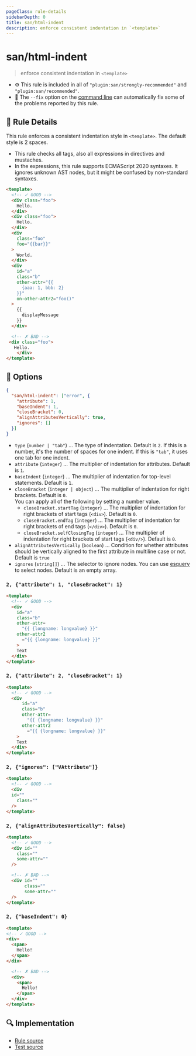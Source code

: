 ```yaml
---
pageClass: rule-details
sidebarDepth: 0
title: san/html-indent
description: enforce consistent indentation in `<template>`
---
```

# san/html-indent
> enforce consistent indentation in `<template>`

- :gear: This rule is included in all of `"plugin:san/strongly-recommended"` and `"plugin:san/recommended"`.
- :wrench: The `--fix` option on the [command line](https://eslint.org/docs/user-guide/command-line-interface#fixing-problems) can automatically fix some of the problems reported by this rule.

## :book: Rule Details

This rule enforces a consistent indentation style in `<template>`. The default style is 2 spaces.

- This rule checks all tags, also all expressions in directives and mustaches.
- In the expressions, this rule supports ECMAScript 2020 syntaxes. It ignores unknown AST nodes, but it might be confused by non-standard syntaxes.

<eslint-code-block fix :rules="{'san/html-indent': ['error']}">

```html
<template>
  <!-- ✓ GOOD -->
  <div class="foo">
    Hello.
  </div>
  <div class="foo">
    Hello.
  </div>
  <div 
    class="foo"
    foo="{{bar}}"
  >
    World.
  </div>
  <div
    id="a"
    class="b"
    other-attr="{{
      {aaa: 1, bbb: 2}
    }}"
    on-other-attr2="foo()"
  >
    {{
      displayMessage
    }}
  </div>

  <!-- ✗ BAD -->
 <div class="foo">
   Hello.
    </div>
</template>
```

</eslint-code-block>

## :wrench: Options

```json
{
  "san/html-indent": ["error", {
    "attribute": 1,
    "baseIndent": 1,
    "closeBracket": 0,
    "alignAttributesVertically": true,
    "ignores": []
  }]
}
```

- `type` (`number | "tab"`) ... The type of indentation. Default is `2`. If this is a number, it's the number of spaces for one indent. If this is `"tab"`, it uses one tab for one indent.
- `attribute` (`integer`) ... The multiplier of indentation for attributes. Default is `1`.
- `baseIndent` (`integer`) ... The multiplier of indentation for top-level statements. Default is `1`.
- `closeBracket` (`integer | object`) ... The multiplier of indentation for right brackets. Default is `0`.  
  You can apply all of the following by setting a number value.
  - `closeBracket.startTag` (`integer`) ... The multiplier of indentation for right brackets of start tags (`<div>`). Default is `0`.
  - `closeBracket.endTag` (`integer`) ... The multiplier of indentation for right brackets of end tags (`</div>`). Default is `0`.
  - `closeBracket.selfClosingTag` (`integer`) ... The multiplier of indentation for right brackets of start tags (`<div/>`). Default is `0`.
- `alignAttributesVertically` (`boolean`) ... Condition for whether attributes should be vertically aligned to the first attribute in multiline case or not. Default is `true`
- `ignores` (`string[]`) ... The selector to ignore nodes. You can use [esquery](https://github.com/estools/esquery#readme) to select nodes. Default is an empty array.

### `2, {"attribute": 1, "closeBracket": 1}`

<eslint-code-block fix :rules="{'san/html-indent': ['error', 2, {attribute: 1, closeBracket: 1}]}">

```html
<template>
  <!-- ✓ GOOD -->
  <div
    id="a"
    class="b"
    other-attr=
      "{{ {longname: longvalue} }}"
    other-attr2
      ="{{ {longname: longvalue} }}"
    >
    Text
  </div>
</template>
```

</eslint-code-block>

### `2, {"attribute": 2, "closeBracket": 1}`

<eslint-code-block fix :rules="{'san/html-indent': ['error', 2, {attribute: 2, closeBracket: 1}]}">

```html
<template>
  <!-- ✓ GOOD -->
  <div
      id="a"
      class="b"
      other-attr=
        "{{ {longname: longvalue} }}"
      other-attr2
        ="{{ {longname: longvalue} }}"
    >
    Text
  </div>
</template>
```

</eslint-code-block>

### `2, {"ignores": ["VAttribute"]}`

<eslint-code-block fix :rules="{'san/html-indent': ['error', 2, {ignores: ['VAttribute']}]}">

```html
<template>
  <!-- ✓ GOOD -->
  <div
  id=""
    class=""
  />
</template>
```

</eslint-code-block>

### `2, {"alignAttributesVertically": false}`

<eslint-code-block fix :rules="{'san/html-indent': ['error', 2, {alignAttributesVertically: false}]}">

```html
<template>
  <!-- ✓ GOOD -->
  <div id=""
    class=""
    some-attr=""
  />

  <!-- ✗ BAD -->
  <div id=""
       class=""
       some-attr=""
  />
</template>
```

</eslint-code-block>

### `2, {"baseIndent": 0}`

<eslint-code-block fix :rules="{'san/html-indent': ['error', 2, {baseIndent: 0}]}">

```html
<template>
<!-- ✓ GOOD -->
<div>
  <span>
    Hello!
  </span>
</div>

  <!-- ✗ BAD -->
  <div>
    <span>
      Hello!
    </span>
  </div>
</template>
```

</eslint-code-block>

## :mag: Implementation

- [Rule source](https://github.com/ecomfe/eslint-plugin-san/blob/main/lib/rules/html-indent.js)
- [Test source](https://github.com/ecomfe/eslint-plugin-san/tree/main/__tests__/lib/rules/html-indent.test.js)
